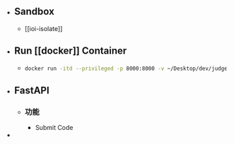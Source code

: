 - ## Sandbox
	- [[ioi-isolate]]
- ## Run [[docker]] Container
	- ```bash
	  docker run -itd --privileged -p 8000:8000 -v ~/Desktop/dev/judger:/app  --name compiler youmin1017/compilers
	  ```
- ## FastAPI
	- ### 功能
		- Submit Code
-